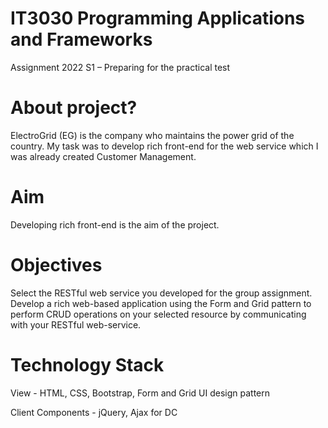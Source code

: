 # IT3030 Programming Applications and Frameworks 

Assignment 2022 S1 – Preparing for the practical test

# About project?
ElectroGrid (EG) is the company who maintains the power grid of the country. My task was to develop rich front-end for the web service which I was already created Customer Management.

# Aim
Developing rich front-end is the aim of the project.

# Objectives
Select the RESTful web service you developed for the group assignment. Develop a rich web-based application using the Form and Grid pattern to perform CRUD operations on your selected resource by communicating with your RESTful web-service.

# Technology Stack
View - HTML, CSS, Bootstrap, Form and Grid UI design pattern

Client Components - jQuery, Ajax for DC

